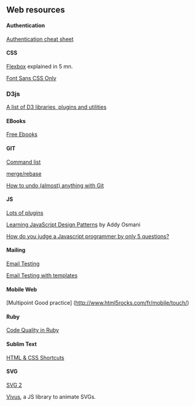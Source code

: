 ## Web resources


#### Authentication

[Authentication cheat sheet](https://www.owasp.org/index.php/Authentication_Cheat_Sheet)

#### CSS

[Flexbox](http://flexboxin5.com/) explained in 5 mn.

[Font Sans CSS Only](http://yusugomori.com/projects/css-sans/fonts)

### D3js

[A list of D3 libraries, plugins and utilities](https://github.com/wbkd/awesome-d3)

#### EBooks

[Free Ebooks](http://freecomputerbooks.com/)

#### GIT

[Command list](http://www.git-tower.com/blog/git-cheat-sheet/)

[merge/rebase](http://git-scm.com/book/fr/v1/Les-branches-avec-Git-Rebaser)

[How to undo (almost) anything with Git](https://github.com/blog/2019-how-to-undo-almost-anything-with-git)

#### JS

[Lots of plugins](http://hasinhayder.github.io/essential-jquery-plugins/)

[Learning JavaScript Design Patterns](http://addyosmani.com/resources/essentialjsdesignpatterns/book/) by Addy Osmani

[How do you judge a Javascript programmer by only 5 questions?](https://medium.com/humans-create-software/how-do-you-judge-a-javascript-programmer-by-only-5-questions-f2abdf7dfd4a)

#### Mailing

[Email Testing](https://putsmail.com)

[Email Testing with templates](http://mailchimp.com/)

#### Mobile Web

[Multipoint Good practice] (http://www.html5rocks.com/fr/mobile/touch/)

#### Ruby

[Code Quality in Ruby](http://adrianperez.org/the-gems-that-keep-you-honest-code-quality-in-ruby/)

#### Sublim Text

[HTML & CSS Shortcuts](http://docs.emmet.io/cheat-sheet/)

#### SVG

[SVG 2](http://www.w3.org/Graphics/SVG/WG/wiki/SVG2_Requirements_Input)

[Vivus](http://maxwellito.github.io/vivus/), a JS library to animate SVGs.
